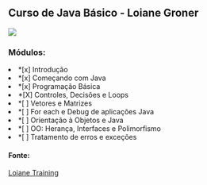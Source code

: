 <h2> Curso de Java Básico - Loiane Groner </h2>

<div>
<img src="https://github.com/inessouza/java/blob/main/cursos/java-basico-loianegroner/imagens/java-basico.PNG?raw=true" />
</div>

<h3> Módulos: </h3>

<li>*[x] Introdução </li>
<li>*[x] Começando com Java </li>
<li>*[x] Programação Básica </li>
<li>*[X] Controles, Decisões e Loops </li>
<li>*[ ] Vetores e Matrizes </li>
<li>*[ ] For each e Debug de aplicações Java </li>
<li>*[ ] Orientação à Objetos e Java</li>
<li>*[ ] OO: Herança, Interfaces e Polimorfismo </li>
<li>*[ ] Tratamento de erros e exceções </li>

<h4>Fonte: </h4> <a href="https://loiane.training/curso/java-basico">Loiane Training</a>
